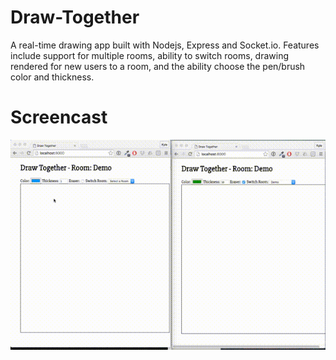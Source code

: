 # Draw-Together
A real-time drawing app built with Nodejs, Express and Socket.io. Features include support for multiple rooms, ability to switch rooms, drawing rendered for new users to a room, and the ability choose the pen/brush color and thickness.

# Screencast
![Demo](draw-together.gif)
